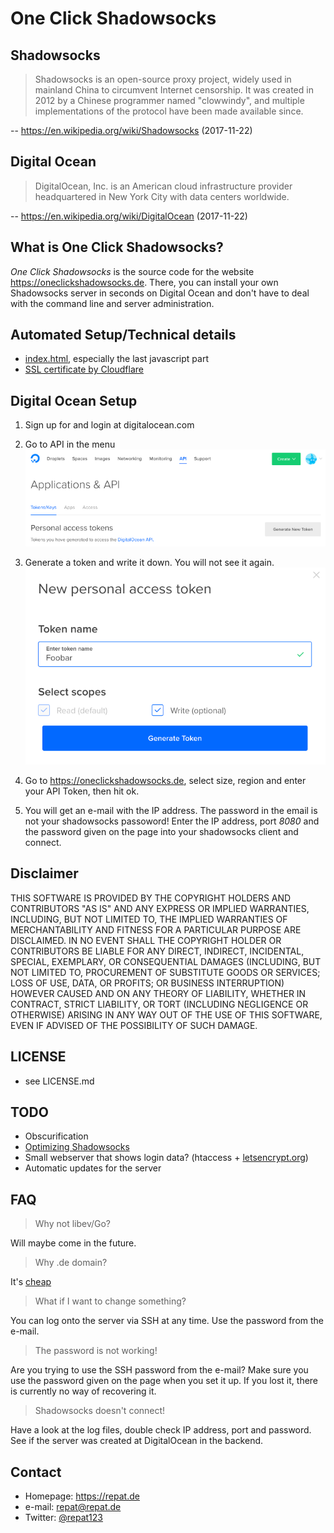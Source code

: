 # One Click Shadowsocks

## Shadowsocks

> Shadowsocks is an open-source proxy project, widely used in mainland China to circumvent Internet censorship. It was created in 2012 by a Chinese programmer named "clowwindy", and multiple implementations of the protocol have been made available since.

-- https://en.wikipedia.org/wiki/Shadowsocks (2017-11-22)

## Digital Ocean
> DigitalOcean, Inc. is an American cloud infrastructure provider headquartered in New York City with data centers worldwide.

-- https://en.wikipedia.org/wiki/DigitalOcean (2017-11-22)

## What is One Click Shadowsocks?

*One Click Shadowsocks* is the source code for the website https://oneclickshadowsocks.de. There, you can install your own Shadowsocks server in seconds on Digital Ocean and don't have to deal with the command line and server administration.

## Automated Setup/Technical details
* [index.html](https://github.com/repat/one-click-shadowsocks/blob/master/index.html), especially the last javascript part
* [SSL certificate by Cloudflare](https://support.cloudflare.com/hc/en-us/articles/200170516-How-do-I-add-SSL-to-my-site-)

## Digital Ocean Setup

1. Sign up for and login at digitalocean.com

2. Go to API in the menu
![GitHub Logo](/img/digitalocean-token1.png)

3. Generate a token and write it down. You will not see it again.
![GitHub Logo](/img/digitalocean-token2.png)

4. Go to https://oneclickshadowsocks.de, select size, region and enter your API Token, then hit ok.

5. You will get an e-mail with the IP address. The password in the email is not your shadowsocks passoword! Enter the IP address, port *8080* and the password given on the page into your shadowsocks client and connect.

## Disclaimer
THIS SOFTWARE IS PROVIDED BY THE COPYRIGHT HOLDERS AND CONTRIBUTORS "AS IS" AND ANY EXPRESS OR IMPLIED WARRANTIES, INCLUDING, BUT NOT LIMITED TO, THE IMPLIED WARRANTIES OF MERCHANTABILITY AND FITNESS FOR A PARTICULAR PURPOSE ARE DISCLAIMED. IN NO EVENT SHALL THE COPYRIGHT HOLDER OR CONTRIBUTORS BE LIABLE FOR ANY DIRECT, INDIRECT, INCIDENTAL, SPECIAL, EXEMPLARY, OR CONSEQUENTIAL DAMAGES (INCLUDING, BUT NOT LIMITED TO, PROCUREMENT OF SUBSTITUTE GOODS OR SERVICES; LOSS OF USE, DATA, OR PROFITS; OR BUSINESS INTERRUPTION) HOWEVER CAUSED AND ON ANY THEORY OF LIABILITY, WHETHER IN CONTRACT, STRICT LIABILITY, OR TORT (INCLUDING NEGLIGENCE OR OTHERWISE) ARISING IN ANY WAY OUT OF THE USE OF THIS SOFTWARE, EVEN IF ADVISED OF THE POSSIBILITY OF SUCH DAMAGE.

## LICENSE
* see LICENSE.md

## TODO
* Obscurification
* [Optimizing Shadowsocks](https://github.com/shadowsocks/shadowsocks/wiki/Optimizing-Shadowsocks)
* Small webserver that shows login data? (htaccess + [letsencrypt.org](https://letsencrypt.org "let's encrypt"))
* Automatic updates for the server

## FAQ
> Why not libev/Go?

Will maybe come in the future.

> Why .de domain?

It's [cheap](https://do.de)

> What if I want to change something?

You can log onto the server via SSH at any time. Use the password from the e-mail.

> The password is not working!

Are you trying to use the SSH password from the e-mail? Make sure you use the password given on the page when you set it up. If you lost it, there is currently no way of recovering it.

> Shadowsocks doesn't connect!

Have a look at the log files, double check IP address, port and password. See if the server was created at DigitalOcean in the backend.

## Contact
* Homepage: https://repat.de
* e-mail: repat@repat.de
* Twitter: [@repat123](https://twitter.com/repat123 "repat123 on twitter")

